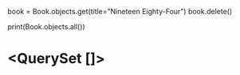 book = Book.objects.get(title="Nineteen Eighty-Four")
book.delete()

print(Book.objects.all())
# <QuerySet []>